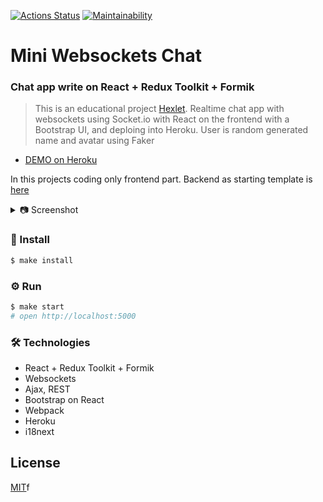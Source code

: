 [![Actions Status](https://github.com/voitd/mini-websockets-chat/workflows/slack-like-chat-ci/badge.svg)](https://github.com/voitd/mini-websockets-chat/actions?query=workflow%3A"slack-like-chat-ci")
[![Maintainability](https://api.codeclimate.com/v1/badges/3e8a891f7c8e7ce9f602/maintainability)](https://codeclimate.com/github/voitd/mini-websockets-chat/maintainability)

# Mini Websockets Chat

### Chat app write on React + Redux Toolkit + Formik

> This is an educational project [Hexlet](https://ru.hexlet.io/pages/about?utm_source=github&utm_medium=link&utm_campaign=webpack-package).
> Realtime chat app with websockets using Socket.io with React on the frontend with a Bootstrap UI, and
> deploing into Heroku.
> User is random generated name and avatar using Faker

- [DEMO on Heroku](https://afternoon-woodland-62064.herokuapp.com/)

In this projects coding only frontend part. Backend as starting template is [here](https://github.com/hexlet-components/projects-frontend-l4-server)

<details>
  <summary> 📷 Screenshot</summary>

  <img width="1372" alt="mini-slack-clone" src="https://user-images.githubusercontent.com/60138143/91916903-0d0fae80-ecc7-11ea-9bfd-5077580a0cd8.png">

</details>

### 💾 Install

```sh
$ make install
```

### ⚙️ Run

```sh
$ make start
# open http://localhost:5000
```

### 🛠 Technologies

- React + Redux Toolkit + Formik
- Websockets
- Ajax, REST
- Bootstrap on React
- Webpack
- Heroku
- i18next

## License

[MIT](https://choosealicense.com/licenses/mit/)f
